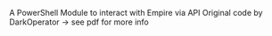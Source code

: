 A PowerShell Module to interact with Empire via API
Original code by DarkOperator
-> see pdf for more info
